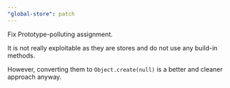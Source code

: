 ```yaml
---
"global-store": patch
---
```


Fix Prototype-polluting assignment.

It is not really exploitable as they are stores and do not use any build-in methods.

However, converting them to `Object.create(null)` is a better and cleaner approach anyway.
